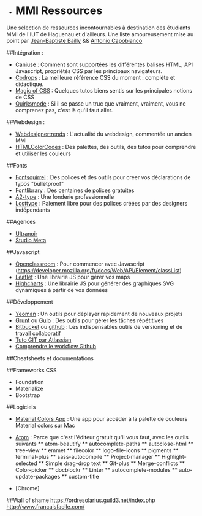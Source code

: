 * # MMI Ressources
Une sélection de ressources incontournables à destination des étudiants MMI de l'IUT de Haguenau et d'ailleurs.
Une liste amoureusement mise au point par [Jean-Baptiste Bailly](https://twitter.com/justinbasile) && [Antonio Capobianco](https://twitter.com/LamiTransalpin)


##Intégration :
* [Caniuse](http://caniuse.com/) : Comment sont supportées les différentes balises HTML, API Javascript, propriétés CSS par les principaux navigateurs.
* [Codrops](http://tympanus.net/codrops/css_reference/) : La meilleure référence CSS du moment : complète et didactique.
* [Magic of CSS](http://adamschwartz.co/magic-of-css/) : Quelques tutos biens sentis sur les principales notions de CSS
* [Quirksmode](http://www.quirksmode.org/) : Si il se passe un truc que vraiment, vraiment, vous ne comprenez pas, c'est là qu'il faut aller.


##Webdesign :
* [Webdesignertrends](http://www.webdesignertrends.com/) : L'actualité du webdesign, commentée un ancien MMI
* [HTMLColorCodes](http://htmlcolorcodes.com/) : Des palettes, des outils, des tutos pour comprendre et utiliser les couleurs


##Fonts
* [Fontsquirrel](https://www.fontsquirrel.com/) : Des polices et des outils pour créer vos déclarations de typos "bulletproof"
* [Fontlibrary](fontlibrary.org) : Des centaines de polices gratuites
* [A2-type](a2-type.co.uk) : Une fonderie professionnelle
* [Losttype](losttype.com) : Paiement libre pour des polices créées par des designers indépendants

##Agences
* [Ultranoir](http://www.ultranoir.com/fr/)
* [Studio Meta](http://www.studiometa.fr/)



##Javascript
* [Openclassroom](https://openclassrooms.com/courses/dynamisez-vos-sites-web-avec-javascript) : Pour commencer avec Javascript
(https://developer.mozilla.org/fr/docs/Web/API/Element/classList)
* [Leaflet](http://leafletjs.com/) : Une librairie JS pour gérer vos maps
* [Highcharts](http://www.highcharts.com/) : Une librairie JS pour générer des graphiques SVG dynamiques à partir de vos données

##Développement
* [Yeoman](http://yeoman.io/) : Un outils pour déplayer rapidement de nouveaux projets
* [Grunt](http://gruntjs.com/) ou [Gulp](http://gulpjs.com/) : Des outils pour gérer les tâches répétitives
* [Bitbucket](https://bitbucket.org/) ou [github](https://github.com/) : Les indispensables outils de versioning et de travail collaboratif
* [Tuto GIT par Atlassian ](https://www.atlassian.com/git/tutorials/)
* [Comprendre le workflow Github](https://guides.github.com/introduction/flow/)

##Cheatsheets et documentations


##Frameworks CSS
* Foundation
* Materialize
* Bootstrap

##Logiciels
* [Material Colors App](https://github.com/romannurik/MaterialColorsApp) : Une app pour accéder à la palette de couleurs Material colors sur Mac
* [Atom](https://atom.io/) : Parce que c'est l'éditeur gratuit qu'il vous faut, avec les outils suivants
** atom-beautify
** autocomplete-paths
** autoclose-html
** tree-view
** emmet
** filecolor
** logo-file-icons
** pigments
** terminal-plus
** sass-autocompile
** Project-manager
** Highlight-selected
** Simple drag-drop text
** Git-plus
** Merge-conflicts
** Color-picker
** docblockr
** Linter
** autocomplete-modules
** auto-update-packages
** custom-title

* [Chrome]

##Wall of shame
https://ordresolarius.guild3.net/index.php
http://www.francaisfacile.com/
